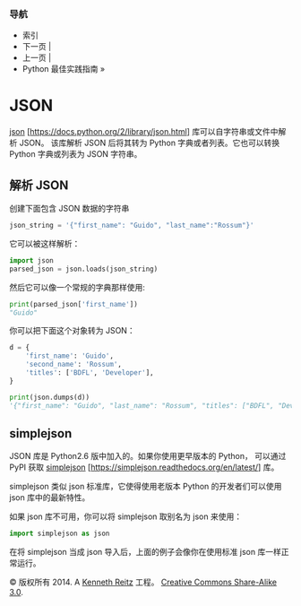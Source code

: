 ### 导航

*   索引
*   下一页 |
*   上一页 |
*   Python 最佳实践指南 »

# JSON

[json](https://docs.python.org/2/library/json.html) [https://docs.python.org/2/library/json.html] 库可以自字符串或文件中解析 JSON。 该库解析 JSON 后将其转为 Python 字典或者列表。它也可以转换 Python 字典或列表为 JSON 字符串。

## 解析 JSON

创建下面包含 JSON 数据的字符串

```py
json_string = '{"first_name": "Guido", "last_name":"Rossum"}' 
```

它可以被这样解析：

```py
import json
parsed_json = json.loads(json_string) 
```

然后它可以像一个常规的字典那样使用:

```py
print(parsed_json['first_name'])
"Guido" 
```

你可以把下面这个对象转为 JSON：

```py
d = {
    'first_name': 'Guido',
    'second_name': 'Rossum',
    'titles': ['BDFL', 'Developer'],
}

print(json.dumps(d))
'{"first_name": "Guido", "last_name": "Rossum", "titles": ["BDFL", "Developer"]}' 
```

## simplejson

JSON 库是 Python2.6 版中加入的。如果你使用更早版本的 Python， 可以通过 PyPI 获取 [simplejson](https://simplejson.readthedocs.org/en/latest/) [https://simplejson.readthedocs.org/en/latest/] 库。

simplejson 类似 json 标准库，它使得使用老版本 Python 的开发者们可以使用 json 库中的最新特性。

如果 json 库不可用，你可以将 simplejson 取别名为 json 来使用：

```py
import simplejson as json 
```

在将 simplejson 当成 json 导入后，上面的例子会像你在使用标准 json 库一样正常运行。

© 版权所有 2014\. A <a href="http://kennethreitz.com/pages/open-projects.html">Kenneth Reitz</a> 工程。 <a href="http://creativecommons.org/licenses/by-nc-sa/3.0/"> Creative Commons Share-Alike 3.0</a>.